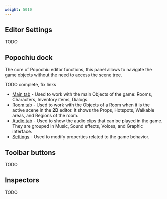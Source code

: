 ```yaml
---
weight: 5010
---
```


## Editor Settings

TODO

## Popochiu dock

The core of Popochiu editor functions, this panel allows to navigate the game objects without the need to access the scene tree.

TODO complete, fix links

* [Main tab]() - Used to work with the main Objects of the game: Rooms, Characters, Inventory items, Dialogs.
* [Room tab]() - Used to work with the Objects of a Room when it is the active scene in the **2D** editor. It shows the Props, Hotspots, Walkable areas, and Regions of the room.
* [Audio tab]() - Used to show the audio clips that can be played in the game. They are grouped in Music, Sound effects, Voices, and Graphic interface.
* [Settings]() - Used to modify properties related to the game behavior.

## Toolbar buttons

TODO

## Inspectors

TODO
